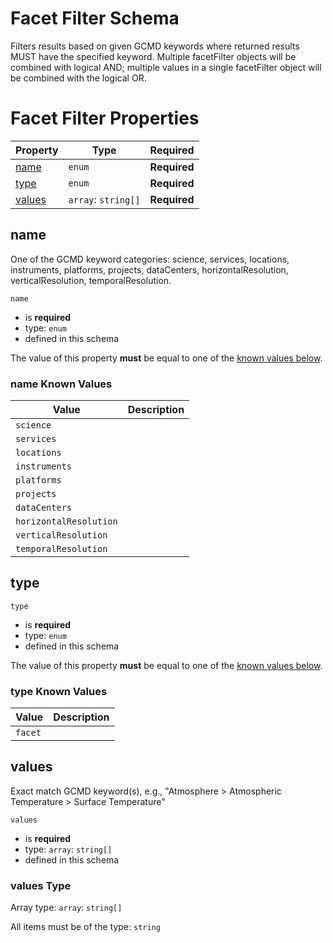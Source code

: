 
# Facet Filter Schema

Filters results based on given GCMD keywords where returned results MUST have the specified keyword. Multiple facetFilter objects will be combined with logical AND; multiple values in a single facetFilter object will be combined with the logical OR.

# Facet Filter Properties

| Property | Type | Required |
|----------|------|----------|
| [name](#name) | `enum` | **Required** |
| [type](#type) | `enum` | **Required** |
| [values](#values) | `array`: `string[]` | **Required** |

## name

One of the GCMD keyword categories: science, services, locations, instruments, platforms, projects, dataCenters, horizontalResolution, verticalResolution, temporalResolution.

`name`

* is **required**
* type: `enum`
* defined in this schema

The value of this property **must** be equal to one of the [known values below](#name-known-values).

### name Known Values
| Value | Description |
|-------|-------------|
| `science` |  |
| `services` |  |
| `locations` |  |
| `instruments` |  |
| `platforms` |  |
| `projects` |  |
| `dataCenters` |  |
| `horizontalResolution` |  |
| `verticalResolution` |  |
| `temporalResolution` |  |




## type


`type`

* is **required**
* type: `enum`
* defined in this schema

The value of this property **must** be equal to one of the [known values below](#type-known-values).

### type Known Values
| Value | Description |
|-------|-------------|
| `facet` |  |




## values

Exact match GCMD keyword(s), e.g., "Atmosphere > Atmospheric Temperature > Surface Temperature"

`values`

* is **required**
* type: `array`: `string[]`
* defined in this schema

### values Type


Array type: `array`: `string[]`

All items must be of the type:
`string`









